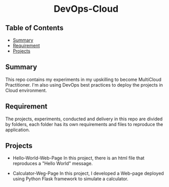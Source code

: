 <div align="center">
  <h1>DevOps-Cloud</h1>
</div>

## Table of Contents

- [Summary](#summary)
- [Requirement](#requirement)
- [Projects](#projects)

## Summary

This repo contains my experiments in my upskilling to become MultiCloud Practitioner. I'm also using DevOps best practices to deploy the projects in Cloud environment.

## Requirement

The projects, experiments, conducted and delivery in this repo are divided by folders, each folder has its own requirements and files to reproduce the application.

## Projects

- Hello-World-Web-Page
    In this project, there is an html file that reproduces a "Hello World" message.

- Calculator-Weg-Page
    In this project, I developed a Web-page deployed using Python Flask framework to simulate a calculator.